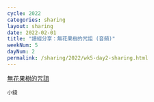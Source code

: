 ```yaml
---
cycle: 2022
categories: sharing
layout: sharing
date: 2022-02-01
title: "讀經分享：無花果樹的咒詛 (音頻)"
weekNum: 5
dayNum: 2
permalink: /sharing/2022/wk5-day2-sharing.html
---
```


[無花果樹的咒詛](https://eccseattle.github.io/media/sharing/2022/wk005/2022-02-01-bin.m4a)

`小錢`
